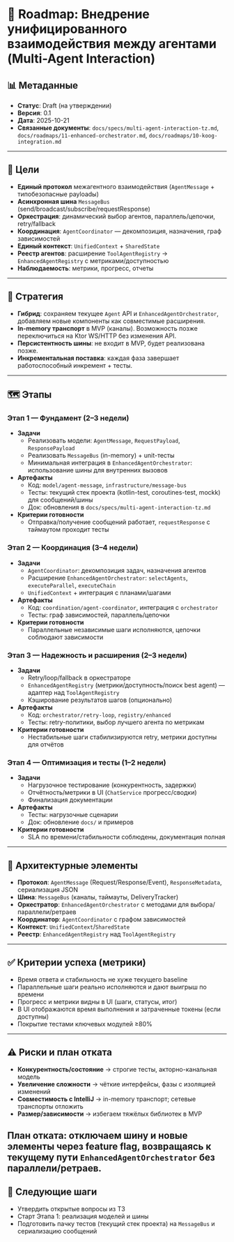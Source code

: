 # 📍 Roadmap: Внедрение унифицированного взаимодействия между агентами (Multi-Agent Interaction)

## 📊 Метаданные
- **Статус**: Draft (на утверждении)
- **Версия**: 0.1
- **Дата**: 2025-10-21
- **Связанные документы**: `docs/specs/multi-agent-interaction-tz.md`, `docs/roadmaps/11-enhanced-orchestrator.md`, `docs/roadmaps/10-koog-integration.md`

---

## 🎯 Цели
- **Единый протокол** межагентного взаимодействия (`AgentMessage` + типобезопасные payloadы)
- **Асинхронная шина** `MessageBus` (send/broadcast/subscribe/requestResponse)
- **Оркестрация**: динамический выбор агентов, параллель/цепочки, retry/fallback
- **Координация**: `AgentCoordinator` — декомпозиция, назначения, граф зависимостей
- **Единый контекст**: `UnifiedContext` + `SharedState`
- **Реестр агентов**: расширение `ToolAgentRegistry` → `EnhancedAgentRegistry` с метриками/доступностью
- **Наблюдаемость**: метрики, прогресс, отчеты

---

## 🧭 Стратегия
- **Гибрид**: сохраняем текущее `Agent` API и `EnhancedAgentOrchestrator`, добавляем новые компоненты как совместимые расширения.
- **In-memory транспорт** в MVP (каналы). Возможность позже переключиться на Ktor WS/HTTP без изменения API.
 - **Персистентность шины**: не входит в MVP, будет реализована позже.
- **Инкрементальная поставка**: каждая фаза завершает работоспособный инкремент + тесты.

---

## 🗺️ Этапы

### Этап 1 — Фундамент (2–3 недели)
- **Задачи**
  - Реализовать модели: `AgentMessage`, `RequestPayload`, `ResponsePayload`
  - Реализовать `MessageBus` (in-memory) + unit-тесты
  - Минимальная интеграция в `EnhancedAgentOrchestrator`: использование шины для внутренних вызовов
- **Артефакты**
  - Код: `model/agent-message`, `infrastructure/message-bus`
  - Тесты: текущий стек проекта (kotlin-test, coroutines-test, mockk) для сообщений/шины
  - Док: обновления в `docs/specs/multi-agent-interaction-tz.md`
- **Критерии готовности**
  - Отправка/получение сообщений работает, `requestResponse` с таймаутом проходит тесты

### Этап 2 — Координация (3–4 недели)
- **Задачи**
  - `AgentCoordinator`: декомпозиция задач, назначения агентов
  - Расширение `EnhancedAgentOrchestrator`: `selectAgents`, `executeParallel`, `executeChain`
  - `UnifiedContext` + интеграция с планами/шагами
- **Артефакты**
  - Код: `coordination/agent-coordinator`, интеграция с `orchestrator`
  - Тесты: граф зависимостей, параллель/цепочки
- **Критерии готовности**
  - Параллельные независимые шаги исполняются, цепочки соблюдают зависимости

### Этап 3 — Надежность и расширения (2–3 недели)
- **Задачи**
  - Retry/loop/fallback в оркестраторе
  - `EnhancedAgentRegistry` (метрики/доступность/поиск best agent) — адаптер над `ToolAgentRegistry`
  - Кэширование результатов шагов (опционально)
- **Артефакты**
  - Код: `orchestrator/retry-loop`, `registry/enhanced`
  - Тесты: retry-политики, выбор лучшего агента по метрикам
- **Критерии готовности**
  - Нестабильные шаги стабилизируются retry, метрики доступны для отчётов

### Этап 4 — Оптимизация и тесты (1–2 недели)
- **Задачи**
  - Нагрузочное тестирование (конкурентность, задержки)
  - Отчётность/метрики в UI (`ChatService` прогресс/сводки)
  - Финализация документации
- **Артефакты**
  - Тесты: нагрузочные сценарии
  - Док: обновление `docs/` и примеров
- **Критерии готовности**
  - SLA по времени/стабильности соблюдены, документация полная

---

## 🧩 Архитектурные элементы
- **Протокол**: `AgentMessage` (Request/Response/Event), `ResponseMetadata`, сериализация JSON
- **Шина**: `MessageBus` (каналы, таймауты, DeliveryTracker)
- **Оркестратор**: `EnhancedAgentOrchestrator` с методами для выбора/параллели/ретраев
- **Координатор**: `AgentCoordinator` с графом зависимостей
- **Контекст**: `UnifiedContext`/`SharedState`
- **Реестр**: `EnhancedAgentRegistry` над `ToolAgentRegistry`

---

## ✅ Критерии успеха (метрики)
- Время ответа и стабильность не хуже текущего baseline
- Параллельные шаги реально исполняются и дают выигрыш по времени
- Прогресс и метрики видны в UI (шаги, статусы, итог)
- В UI отображаются время выполнения и затраченные токены (если доступны)
- Покрытие тестами ключевых модулей ≥80%

---

## ⚠️ Риски и план отката
- **Конкурентность/состояние** → строгие тесты, акторно-канальная модель
- **Увеличение сложности** → чёткие интерфейсы, фазы с изоляцией изменений
- **Совместимость с IntelliJ** → in-memory транспорт; сетевые транспорты отложить
- **Размер/зависимости** → избегаем тяжёлых библиотек в MVP

План отката: отключаем шину и новые элементы через feature flag, возвращаясь к текущему пути `EnhancedAgentOrchestrator` без параллели/ретраев.
---

## 📌 Следующие шаги
- Утвердить открытые вопросы из ТЗ
- Старт Этапа 1: реализация моделей и шины
 - Подготовить пачку тестов (текущий стек проекта) на `MessageBus` и сериализацию сообщений
